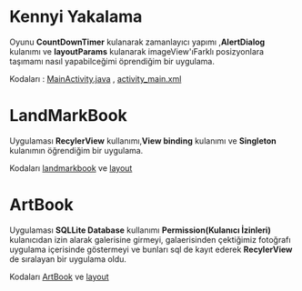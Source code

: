 
 
# Kennyi Yakalama  

Oyunu __CountDownTimer__ kulanarak zamanlayıcı yapımı ,__AlertDialog__ kulanımı ve __layoutParams__ kulanarak imageView'ıFarklı posizyonlara taşımamı nasıl yapabilceğimi öprendiğim bir uygulama.

Kodaları : [MainActivity.java](https://github.com/enesaks/AndroidCalismalarim/blob/main/KennyiYakalamaOyunu/app/src/main/java/com/example/keniyiyakalamaoyunu/MainActivity.java) , [activity_main.xml
](https://github.com/enesaks/AndroidCalismalarim/blob/main/KennyiYakalamaOyunu/app/src/main/res/layout/activity_main.xml)

# LandMarkBook 

Uygulaması __RecylerView__ kullanımı,__View binding__ kulanımı ve __Singleton__ kulanımın öğrendiğim bir uygulama.

Kodaları [landmarkbook](https://github.com/enesaks/AndroidCalismalarim/tree/main/LandMarkBook/app/src/main/java/com/example/landmarkbook) ve [layout](https://github.com/enesaks/AndroidCalismalarim/tree/main/LandMarkBook/app/src/main/res/layout)

# ArtBook 
Uygulaması __SQLLite Database__ kullanımı __Permission(Kulanıcı İzinleri)__ kulanıcıdan izin alarak galerisine girmeyi, galaerisinden çektiğimiz fotoğrafı uygulama içerisinde göstermeyi ve bunları sql de kayıt ederek __RecylerView__ de sıralayan bir uygulama oldu.

Kodaları [ArtBook](https://github.com/enesaks/AndroidCalismalarim/tree/main/ArtBook/app/src/main/java/com/example/artbook) ve [layout](https://github.com/enesaks/AndroidCalismalarim/tree/main/ArtBook/app/src/main/res/layout)
